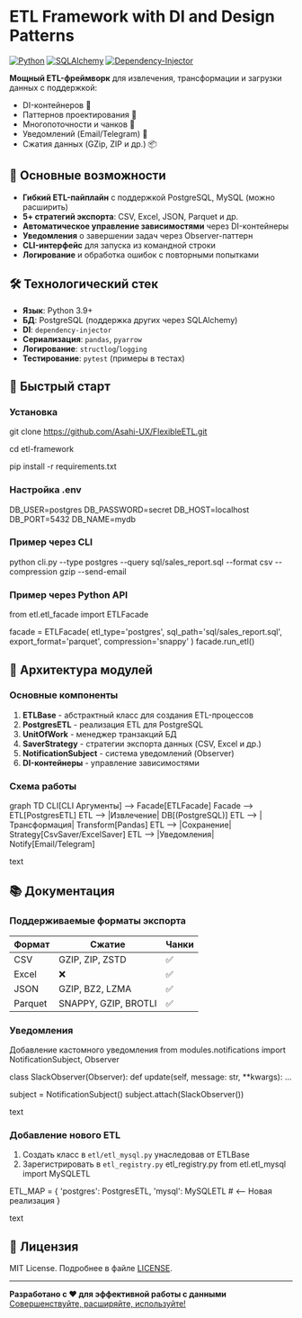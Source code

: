 # ETL Framework with DI and Design Patterns

[![Python](https://img.shields.io/badge/Python-3.9%2B-blue)](https://python.org)
[![SQLAlchemy](https://img.shields.io/badge/SQLAlchemy-2.0-green)](https://sqlalchemy.org)
[![Dependency-Injector](https://img.shields.io/badge/Dependency%20Injector-4.0-red)](https://python-dependency-injector.ets-labs.org)

**Мощный ETL-фреймворк** для извлечения, трансформации и загрузки данных с поддержкой:
- DI-контейнеров 🧩
- Паттернов проектирования 🎨
- Многопоточности и чанков 🚀
- Уведомлений (Email/Telegram) 📧
- Сжатия данных (GZip, ZIP и др.) 📦

## 🌟 Основные возможности

- **Гибкий ETL-пайплайн** с поддержкой PostgreSQL, MySQL (можно расширить)
- **5+ стратегий экспорта**: CSV, Excel, JSON, Parquet и др.
- **Автоматическое управление зависимостями** через DI-контейнеры
- **Уведомления** о завершении задач через Observer-паттерн
- **CLI-интерфейс** для запуска из командной строки
- **Логирование** и обработка ошибок с повторными попытками

## 🛠 Технологический стек

- **Язык**: Python 3.9+
- **БД**: PostgreSQL (поддержка других через SQLAlchemy)
- **DI**: `dependency-injector`
- **Сериализация**: `pandas`, `pyarrow`
- **Логирование**: `structlog`/`logging`
- **Тестирование**: `pytest` (примеры в тестах)

## 🚀 Быстрый старт

### Установка
git clone https://github.com/Asahi-UX/FlexibleETL.git

cd etl-framework

pip install -r requirements.txt


### Настройка .env
DB_USER=postgres
DB_PASSWORD=secret
DB_HOST=localhost
DB_PORT=5432
DB_NAME=mydb


### Пример через CLI
python cli.py
--type postgres
--query sql/sales_report.sql
--format csv
--compression gzip
--send-email


### Пример через Python API
from etl.etl_facade import ETLFacade

facade = ETLFacade(
etl_type='postgres',
sql_path='sql/sales_report.sql',
export_format='parquet',
compression='snappy'
)
facade.run_etl()


## 🧩 Архитектура модулей

### Основные компоненты
1. **ETLBase** - абстрактный класс для создания ETL-процессов
2. **PostgresETL** - реализация ETL для PostgreSQL
3. **UnitOfWork** - менеджер транзакций БД
4. **SaverStrategy** - стратегии экспорта данных (CSV, Excel и др.)
5. **NotificationSubject** - система уведомлений (Observer)
6. **DI-контейнеры** - управление зависимостями

### Схема работы
graph TD
CLI[CLI Аргументы] --> Facade[ETLFacade]
Facade --> ETL[PostgresETL]
ETL --> |Извлечение| DB[(PostgreSQL)]
ETL --> |Трансформация| Transform[Pandas]
ETL --> |Сохранение| Strategy[CsvSaver/ExcelSaver]
ETL --> |Уведомления| Notify[Email/Telegram]

text

## 📚 Документация

### Поддерживаемые форматы экспорта
| Формат   | Сжатие              | Чанки |
|----------|---------------------|-------|
| CSV      | GZIP, ZIP, ZSTD     | ✅    |
| Excel    | ❌                  | ✅    |
| JSON     | GZIP, BZ2, LZMA     | ✅    |
| Parquet  | SNAPPY, GZIP, BROTLI| ✅    |

### Уведомления
Добавление кастомного уведомления
from modules.notifications import NotificationSubject, Observer

class SlackObserver(Observer):
def update(self, message: str, **kwargs):
...

subject = NotificationSubject()
subject.attach(SlackObserver())

text

### Добавление нового ETL
1. Создать класс в `etl/etl_mysql.py` унаследовав от ETLBase
2. Зарегистрировать в `etl_registry.py`
etl_registry.py
from etl.etl_mysql import MySQLETL

ETL_MAP = {
'postgres': PostgresETL,
'mysql': MySQLETL # <-- Новая реализация
}

text

## 📄 Лицензия
MIT License. Подробнее в файле [LICENSE](LICENSE).

---

**Разработано с ❤️ для эффективной работы с данными**
[Совершенствуйте, расширяйте, используйте!](https://github.com/yourusername/etl-framework/issues)
